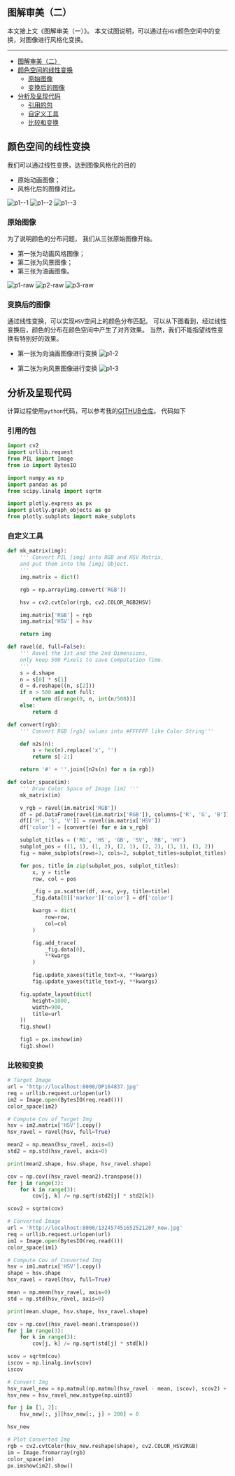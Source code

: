 
## 图解审美（二）

本文接上文《图解审美（一）》。
本文试图说明，可以通过在`HSV`颜色空间中的变换，对图像进行风格化变换。

---

- [图解审美（二）](#图解审美二)
- [颜色空间的线性变换](#颜色空间的线性变换)
  - [原始图像](#原始图像)
  - [变换后的图像](#变换后的图像)
- [分析及呈现代码](#分析及呈现代码)
  - [引用的包](#引用的包)
  - [自定义工具](#自定义工具)
  - [比较和变换](#比较和变换)

## 颜色空间的线性变换

我们可以通过线性变换，达到图像风格化的目的

- 原始动画图像；
- 风格化后的图像对比。

![p1--1](p1--1.png)
![p1--2](p1--2.png)
![p1--3](p1--3.png)

### 原始图像

为了说明颜色的分布问题， 我们从三张原始图像开始。
- 第一张为动画风格图像；
- 第二张为风景图像；
- 第三张为油画图像。

![p1-raw](p1-raw.png)
![p2-raw](p2-raw.png)
![p3-raw](p3-raw.png)

### 变换后的图像

通过线性变换，可以实现`HSV`空间上的颜色分布匹配。
可以从下图看到，经过线性变换后，颜色的分布在颜色空间中产生了对齐效果。
当然，我们不能指望线性变换有特别好的效果。

- 第一张为向油画图像进行变换
![p1-2](p1-2.png)

- 第二张为向风景图像进行变换
![p1-3](p1-3.png)

## 分析及呈现代码

计算过程使用`python`代码，可以参考我的[GITHUB仓库](https://github.com/listenzcc/JupyterScripts.git "GITHUB仓库")。
代码如下

### 引用的包

```python
import cv2
import urllib.request
from PIL import Image
from io import BytesIO

import numpy as np
import pandas as pd
from scipy.linalg import sqrtm

import plotly.express as px
import plotly.graph_objects as go
from plotly.subplots import make_subplots
```

### 自定义工具

```python
def mk_matrix(img):
    ''' Convert PIL [img] into RGB and HSV Matrix,
    and put them into the [img] Object.
    '''
    img.matrix = dict()

    rgb = np.array(img.convert('RGB'))

    hsv = cv2.cvtColor(rgb, cv2.COLOR_RGB2HSV)

    img.matrix['RGB'] = rgb
    img.matrix['HSV'] = hsv

    return img

def ravel(d, full=False):
    ''' Ravel the 1st and the 2nd Dimensions,
    only keep 500 Pixels to save Computation Time.
    '''
    s = d.shape
    n = s[0] * s[1]
    d = d.reshape((n, s[2]))
    if n > 500 and not full:
        return d[range(0, n, int(n/500))]
    else:
        return d

def convert(rgb):
    ''' Convert RGB [rgb] values into #FFFFFF like Color String'''

    def n2s(n):
        s = hex(n).replace('x', '')
        return s[-2:]

    return '#' + ''.join([n2s(n) for n in rgb])

def color_space(im):
    ''' Draw Color Space of Image [im] '''
    mk_matrix(im)

    v_rgb = ravel(im.matrix['RGB'])
    df = pd.DataFrame(ravel(im.matrix['RGB']), columns=['R', 'G', 'B'])
    df[['H', 'S', 'V']] = ravel(im.matrix['HSV'])
    df['color'] = [convert(e) for e in v_rgb]

    subplot_titles = ('RG', 'HS', 'GB', 'SV', 'RB', 'HV')
    subplot_pos = ((1, 1), (1, 2), (2, 1), (2, 2), (3, 1), (3, 2))
    fig = make_subplots(rows=3, cols=2, subplot_titles=subplot_titles)

    for pos, title in zip(subplot_pos, subplot_titles):
        x, y = title
        row, col = pos

        _fig = px.scatter(df, x=x, y=y, title=title)
        _fig.data[0]['marker']['color'] = df['color']

        kwargs = dict(
            row=row,
            col=col
        )

        fig.add_trace(
            _fig.data[0],
            **kwargs
        )

        fig.update_xaxes(title_text=x, **kwargs)
        fig.update_yaxes(title_text=y, **kwargs)

    fig.update_layout(dict(
        height=1000,
        width=900,
        title=url
    ))
    fig.show()

    fig1 = px.imshow(im)
    fig1.show()
```

### 比较和变换

```python
# Target Image
url = 'http://localhost:8000/DP164837.jpg'
req = urllib.request.urlopen(url)
im2 = Image.open(BytesIO(req.read()))
color_space(im2)

# Compute Cov of Target Img
hsv = im2.matrix['HSV'].copy()
hsv_ravel = ravel(hsv, full=True)

mean2 = np.mean(hsv_ravel, axis=0)
std2 = np.std(hsv_ravel, axis=0)

print(mean2.shape, hsv.shape, hsv_ravel.shape)

cov = np.cov((hsv_ravel-mean2).transpose())
for j in range(3):
    for k in range(3):
        cov[j, k] /= np.sqrt(std2[j] * std2[k])

scov2 = sqrtm(cov)

# Converted Image
url = 'http://localhost:8000/132457451652521207_new.jpg'
req = urllib.request.urlopen(url)
im1 = Image.open(BytesIO(req.read()))
color_space(im1)

# Compute Cov of Converted Img
hsv = im1.matrix['HSV'].copy()
shape = hsv.shape
hsv_ravel = ravel(hsv, full=True)

mean = np.mean(hsv_ravel, axis=0)
std = np.std(hsv_ravel, axis=0)

print(mean.shape, hsv.shape, hsv_ravel.shape)

cov = np.cov((hsv_ravel-mean).transpose())
for j in range(3):
    for k in range(3):
        cov[j, k] /= np.sqrt(std[j] * std[k])

scov = sqrtm(cov)
iscov = np.linalg.inv(scov)
iscov

# Convert Img
hsv_ravel_new = np.matmul(np.matmul(hsv_ravel - mean, iscov), scov2) + mean2
hsv_new = hsv_ravel_new.astype(np.uint8)

for j in [1, 2]:
    hsv_new[:, j][hsv_new[:, j] > 200] = 0

hsv_new

# Plot Converted Img
rgb = cv2.cvtColor(hsv_new.reshape(shape), cv2.COLOR_HSV2RGB)
im = Image.fromarray(rgb)
color_space(im)
px.imshow(im2).show()
```